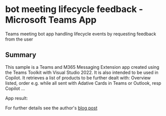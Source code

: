 # bot meeting lifecycle feedback - Microsoft Teams App
Teams meeting bot app handling lifecycle events by requesting feedback from the user

## Summary
This sample is a Teams and M365 Messaging Extension app created using the Teams Toolkit with Visual Studio 2022. It is also intended to be used in Copilot.
It retrieves a list of products to be further dealt with: Overview listed, order e.g. while all sent with Adative Cards in Teams or Outlook, resp Copilot ...

App result:

For further details see the author's [blog post](https://mmsharepoint.wordpress.com/)
